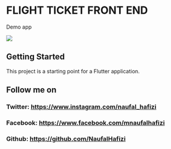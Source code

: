 # FLIGHT TICKET FRONT END

Demo app

![](FlightTicket.gif)

## Getting Started

This project is a starting point for a Flutter application.

## Follow me on 

### Twitter: https://www.instagram.com/naufal_hafizi
### Facebook: https://www.facebook.com/mnaufalhafizi
### Github: https://github.com/NaufalHafizi

